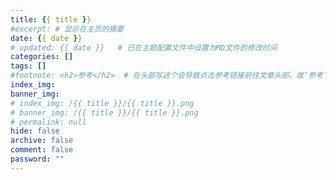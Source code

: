 ```yaml
---
title: {{ title }}
#excerpt: # 显示在主页的摘要
date: {{ date }}
# updated: {{ date }}   # 已在主题配置文件中设置为MD文件的修改时间
categories: []
tags: []
#footnote: <h2>参考</h2>  # 在头部写这个会导致点击参考链接前往文章头部，故‘参考’在需要时手动添加到文章底部
index_img: 
banner_img:
# index_img: /{{ title }}/{{ title }}.png
# banner_img: /{{ title }}/{{ title }}.png
# permalink: null
hide: false
archive: false
comment: false
password: ""
---
```


<!-- more -->